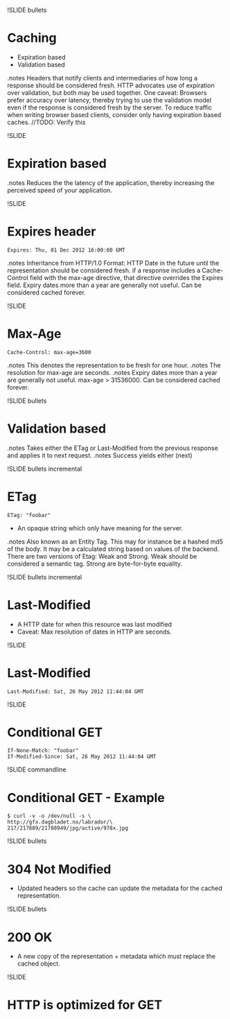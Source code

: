 !SLIDE bullets
# Caching #
* Expiration based
* Validation based

.notes Headers that notify clients and intermediaries of how long a response should be considered fresh.
HTTP advocates use of expiration over validation, but both may be used together.
One caveat: Browsers prefer accuracy over latency, thereby trying to use the validation model 
even if the response is considered fresh by the server.
To reduce traffic when writing browser based clients, consider only having expiration based caches. //TODO: Verify this

!SLIDE
# Expiration based #

.notes Reduces the the latency of the application, thereby increasing the perceived speed of your application.

!SLIDE
# Expires header #

    Expires: Thu, 01 Dec 2012 16:00:00 GMT

.notes Inheritance from HTTP/1.0
Format: HTTP Date in the future until the representation should be considered fresh.
if a response includes a Cache-Control field with the max-age directive, that directive overrides the Expires field.
Expiry dates more than a year are generally not useful. Can be considered cached forever.

!SLIDE
# Max-Age #

    Cache-Control: max-age=3600

.notes This denotes the representation to be fresh for one hour.
.notes The resolution for max-age are seconds.
.notes Expiry dates more than a year are generally not useful. max-age > 31536000. Can be considered cached forever.

!SLIDE bullets
# Validation based #
.notes Takes either the ETag or Last-Modified from the previous response and applies it to next request.
.notes Success yields either (next)

!SLIDE bullets incremental
# ETag #
    ETag: "foobar"

* An opaque string which only have meaning for the server.

.notes Also known as an Entity Tag.
This may for instance be a hashed md5 of the body.
It may be a calculated string based on values of the backend.
There are two versions of Etag: Weak and Strong. 
Weak should be considered a semantic tag.
Strong are byte-for-byte equality.

!SLIDE bullets incremental
# Last-Modified #
* A HTTP date for when this resource was last modified
* Caveat: Max resolution of dates in HTTP are seconds.

!SLIDE
# Last-Modified #
    Last-Modified: Sat, 26 May 2012 11:44:04 GMT

!SLIDE
# Conditional GET #
    If-None-Match: "foobar"
    If-Modified-Since: Sat, 26 May 2012 11:44:04 GMT

!SLIDE commandline
# Conditional GET - Example #
    $ curl -v -o /dev/null -s \
    http://gfx.dagbladet.no/labrador/\
    217/217889/21788949/jpg/active/978x.jpg


!SLIDE bullets
# 304 Not Modified #
* Updated headers so the cache can update the metadata for the cached representation.

!SLIDE bullets
# 200 OK #
* A new copy of the representation + metadata which must replace the cached object.


!SLIDE 
# HTTP is optimized for GET #
